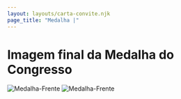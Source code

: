 ```yaml
---
layout: layouts/carta-convite.njk
page_title: "Medalha |"
---
```

# Imagem final da Medalha do Congresso

![Medalha-Frente](/medalha/medalha-front.jpg)
![Medalha-Frente](/medalha/medalha-back.jpg)